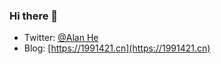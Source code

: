 ### Hi there 👋

- Twitter: [@Alan He](https://twitter.com/alan82376816)
- Blog: [https://1991421.cn](https://1991421.cn)
